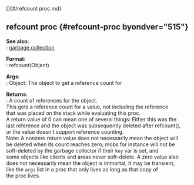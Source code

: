[]{#/refcount proc.md}    
## refcount proc {#refcount-proc byondver="515"}    
**See also:**    
:   [garbage collection](/DM/garbage)    
<!-- -->    
**Format:**    
:   refcount(Object)    
<!-- -->    
**Args:**    
:   Object: The object to get a reference count for    
<!-- -->    
**Returns:**    
:   A count of references for the object.    
This gets a reference count for a value, not including the reference    
that was placed on the stack while evaluating this proc.    
A return value of 0 can mean one of several things: Either this was the    
last reference and the object was subsequently deleted after refcount(),    
or the value doesn\'t support reference counting.    
Note: A nonzero return value does not necessarily mean the object will    
be deleted when its count reaches zero; mobs for instance will not be    
soft-deleted by the garbage collector if their `key` var is set, and    
some objects like clients and areas never soft-delete. A zero value also    
does not necessarily mean the object is immortal; it may be transient,    
like the `args` list in a proc that only lives as long as that copy of    
the proc lives.  